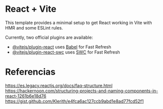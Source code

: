 # React + Vite

This template provides a minimal setup to get React working in Vite with HMR and some ESLint rules.

Currently, two official plugins are available:

- [@vitejs/plugin-react](https://github.com/vitejs/vite-plugin-react/blob/main/packages/plugin-react/README.md) uses [Babel](https://babeljs.io/) for Fast Refresh
- [@vitejs/plugin-react-swc](https://github.com/vitejs/vite-plugin-react-swc) uses [SWC](https://swc.rs/) for Fast Refresh

# Referencias
https://es.legacy.reactjs.org/docs/faq-structure.html
https://hackernoon.com/structuring-projects-and-naming-components-in-react-1261b6e18d76
https://gist.github.com/Klerith/e4fca6ac127ccb9abd1e8ad77fcd52f1
